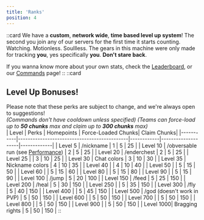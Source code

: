 ```yaml
---
title: 'Ranks'
position: 4
---
```

::card
We have a **custom**, **network wide**, **time based level up system**! The second you join any of our servers for the first time it starts counting. Watching. Motionless. Soullless. The gears in this machine were only made for tracking **you**, yes specifically **you**. **Don't stare back**.

If you wanna know more about your own stats, check the [Leaderboard](/docs/ranks/leaderboard), or our [Commands](/docs/getting-started/useful-commands) page!
::
::card
## Level Up Bonuses!
Please note that these perks are subject to change, and we're always open to suggestions!  
_(Commands don't have cooldown unless specified) (Teams can force-load up to **50 chunks** max and claim up to **300 chunks** max)_
<br>
| Level     | Perks                                       | Homepoints | Force-Loaded Chunks| Claim Chunks| 
|-----------|---------------------------------------------|------------|--------------------|-------------|
| Level 5   | /nickname                                   | 1          | 5                  | 25          | 
| Level 10  | /obversable run (see [Performance](/docs/getting-started/performance))                                            | 2          | 5                  | 25          | 
| Level 20  | /enderchest                                 | 2          | 5                  | 25          | 
| Level 25  |                                             | 3          | 10                 | 25          | 
| Level 30  | Chat colors                                 | 3          | 10                 | 30          | 
| Level 35  | Nickname colors                             | 4          | 10                 | 35          | 
| Level 40  |                                             | 4          | 10                 | 40          | 
| Level 50  |                                             | 5          | 15                 | 50          | 
| Level 60  |                                             | 5          | 15                 | 60          | 
| Level 80  |                                             | 5          | 15                 | 80          | 
| Level 90  |                                             | 5          | 15                 | 90          | 
| Level 100 | /jump                                       | 5          | 20                 | 100         | 
| Level 150 | /feed                                       | 5          | 25                 | 150         | 
| Level 200 | /heal                                       | 5          | 30                 | 150         | 
| Level 250 |                                             | 5          | 35                 | 150         | 
| Level 300 | /fly                                        | 5          | 40                 | 150         | 
| Level 400 |                                             | 5          | 45                 | 150         | 
| Level 500 | /god (doesn't work in PVP)                  | 5          | 50                 | 150         | 
| Level 600 |                                             | 5          | 50                 | 150         | 
| Level 700 |                                             | 5          | 50                 | 150         | 
| Level 800 |                                             | 5          | 50                 | 150         | 
| Level 900 |                                             | 5          | 50                 | 150         | 
| Level 1000| Bragging rights                             | 5          | 50                 | 150         |
::